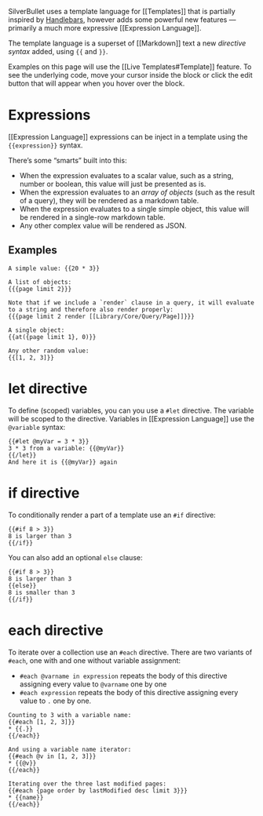 SilverBullet uses a template language for [[Templates]] that is partially inspired by [Handlebars](https://handlebarsjs.com/), however adds some powerful new features — primarily a much more expressive [[Expression Language]].

The template language is a superset of [[Markdown]] text a new _directive syntax_ added, using `{{` and `}}`.

Examples on this page will use the [[Live Templates#Template]] feature. To see the underlying code, move your cursor inside the block or click the edit button that will appear when you hover over the block.

# Expressions
[[Expression Language]] expressions can be inject in a template using the `{{expression}}` syntax.

There’s some “smarts” built into this:
* When the expression evaluates to a scalar value, such as a string, number or boolean, this value will just be presented as is.
* When the expression evaluates to an _array of objects_ (such as the result of a query), they will be rendered as a markdown table.
* When the expression evaluates to a single simple object, this value will be rendered in a single-row markdown table.
* Any other complex value will be rendered as JSON.

## Examples
```template
A simple value: {{20 * 3}}

A list of objects:
{{{page limit 2}}}

Note that if we include a `render` clause in a query, it will evaluate to a string and therefore also render properly:
{{{page limit 2 render [[Library/Core/Query/Page]]}}}

A single object:
{{at({page limit 1}, 0)}}

Any other random value:
{{[1, 2, 3]}}
```

# let directive
To define (scoped) variables, you can you use a `#let` directive. The variable will be scoped to the directive. Variables in [[Expression Language]] use the `@variable` syntax:

```template
{{#let @myVar = 3 * 3}}
3 * 3 from a variable: {{@myVar}}
{{/let}}
And here it is {{@myVar}} again
```

# if directive
To conditionally render a part of a template use an `#if` directive:

```template
{{#if 8 > 3}}
8 is larger than 3
{{/if}}
```

You can also add an optional `else` clause:

```template
{{#if 8 > 3}}
8 is larger than 3
{{else}}
8 is smaller than 3
{{/if}}
```

# each directive
To iterate over a collection use an `#each` directive. There are two variants of `#each`, one with and one without variable assignment:

* `#each @varname in expression` repeats the body of this directive assigning every value to `@varname` one by one
* `#each expression` repeats the body of this directive assigning every value to `.` one by one.

```template
Counting to 3 with a variable name:
{{#each [1, 2, 3]}}
* {{.}}
{{/each}}

And using a variable name iterator:
{{#each @v in [1, 2, 3]}}
* {{@v}}
{{/each}}

Iterating over the three last modified pages:
{{#each {page order by lastModified desc limit 3}}}
* {{name}}
{{/each}}
```
